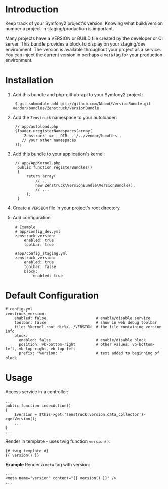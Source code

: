 # Introduction

Keep track of your Symfony2 project's version.  Knowing what build/version number
a project in staging/production is important.

Many projects have a VERSION or BUILD file created by the developer or CI server.
This bundle provides a block to display on your staging/dev environment.  The
version is available throughout your project as a service.  You can inject the
current version in perhaps a ``meta`` tag for your production environment.

# Installation

1. Add this bundle and php-github-api to your Symfony2 project:

        $ git submodule add git://github.com/kbond/VersionBundle.git vendor/bundles/Zenstruck/VersionBundle

2. Add the ``Zenstruck`` namespace to your autoloader:

        // app/autoload.php
        $loader->registerNamespaces(array(
           'Zenstruck' => __DIR__.'/../vendor/bundles',
           // your other namespaces
        ));

3. Add this bundle to your application's kernel:

        // app/AppKernel.php
         public function registerBundles()
         {
             return array(
                 // ...
                 new Zenstruck\VersionBundle\VersionBundle(),
                 // ...
             );
         }

4. Create a ``VERSION`` file in your project's root directory

5. Add configuration

        # Example
        # app/config_dev.yml
        zenstruck_version:
            enabled: true
            toolbar: true

        #app/config_staging.yml
        zenstruck_version:
            enabled: true
            toolbar: false
            block:
                enabled: true


# Default Configuration

    # config.yml
    zenstruck_version:
        enabled: false                      # enable/disable service
        toolbar: false                      # show in web debug toolbar
        file: %kernel.root_dir%/../VERSION  # the file containing version info
        block:
          enabled: false                    # enable/disable block
          position: vb-bottom-right         # other values: vb-bottom-left, vb-top-right, vb-top-left
          prefix: "Version: "               # text added to beginning of block

# Usage

Access service in a controller:

    ...
    public function indexAction()
    { 
        $version = $this->get('zenstruck.version.data_collector')->getVersion();
        ...
    }
    ...

Render in template - uses twig function ``version()``:

    {# twig template #}
    {{ version() }}

**Example** Render a ``meta`` tag with version:

    ...
    <meta name="version" content="{{ version() }}" />
    ...
